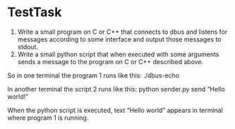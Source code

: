 # TestTask

1. Write a small program on C or C++ that connects to dbus and listens for messages according to some interface and output those messages to stdout.
2. Write a small python script that when executed with some arguments sends a message to the program on C or C++ described above.

So in one terminal the program 1 runs like this: ./dbus-echo

In another terminal the script 2 runs like this: python sender.py send “Hello world!”

When the python script is executed, text “Hello world” appears in terminal where program 1 is running.